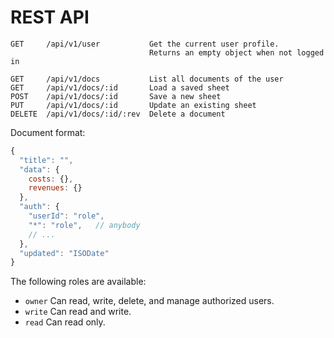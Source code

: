 # REST API

<!-- TODO: document authentication methods -->

```
GET     /api/v1/user           Get the current user profile.
                               Returns an empty object when not logged in

GET     /api/v1/docs           List all documents of the user
GET     /api/v1/docs/:id       Load a saved sheet
POST    /api/v1/docs/:id       Save a new sheet
PUT     /api/v1/docs/:id       Update an existing sheet
DELETE  /api/v1/docs/:id/:rev  Delete a document
```

Document format:

```js
{
  "title": "",
  "data": {
    costs: {},
    revenues: {}
  },
  "auth": {
    "userId": "role",
    "*": "role",   // anybody
    // ...
  },
  "updated": "ISODate"
}
```

<!-- TODO: document structure of a user profile -->

The following roles are available:

- `owner` Can read, write, delete, and manage authorized users.
- `write` Can read and write.
- `read` Can read only.
